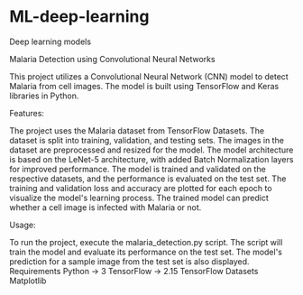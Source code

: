 # ML-deep-learning
Deep learning models


Malaria Detection using Convolutional Neural Networks

This project utilizes a Convolutional Neural Network (CNN) model to detect Malaria from cell images. The model is built using TensorFlow and Keras libraries in Python.  

Features: 

The project uses the Malaria dataset from TensorFlow Datasets.
The dataset is split into training, validation, and testing sets.
The images in the dataset are preprocessed and resized for the model.
The model architecture is based on the LeNet-5 architecture, with added Batch Normalization layers for improved performance.
The model is trained and validated on the respective datasets, and the performance is evaluated on the test set.
The training and validation loss and accuracy are plotted for each epoch to visualize the model's learning process.
The trained model can predict whether a cell image is infected with Malaria or not.


Usage:

To run the project, execute the malaria_detection.py script. The script will train the model and evaluate its performance on the test set. The model's prediction for a sample image from the test set is also displayed.  
Requirements
Python -> 3
TensorFlow -> 2.15
TensorFlow Datasets
Matplotlib

